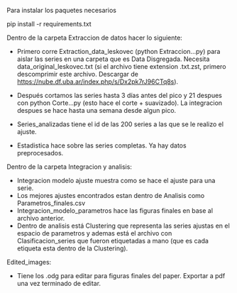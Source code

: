 Para instalar los paquetes necesarios

pip install -r requirements.txt

Dentro de la carpeta Extraccion de datos hacer lo siguiente:

- Primero corre Extraction_data_leskovec (python Extraccion...py) para aislar las series en una carpeta que es Data Disgregada.
Necesita data_original_leskovec.txt (si el archivo tiene extension .txt.zst, primero descomprimir este archivo. Descargar de https://nube.df.uba.ar/index.php/s/Dx2pk7rJ96CTq8s).

- Después cortamos las series hasta 3 días antes del pico y 21 despues con python Corte...py (esto hace el corte + suavizado). La integracion despues se hace hasta una semana desde algun pico.

- Series_analizadas tiene el id de las 200 series a las que se le realizo el ajuste.

- Estadistica hace sobre las series completas. Ya hay datos preprocesados. 

Dentro de la carpeta Integracion y analisis:

- Integracion modelo ajuste muestra como se hace el ajuste para una serie.
- Los mejores ajustes encontrados estan dentro de Analisis como Parametros_finales.csv
- Integracion_modelo_parametros hace las figuras finales en base al archivo anterior.
- Dentro de analisis está Clustering que representa las series ajustas en el espacio de parametros y ademas está el archivo con Clasificacion_series que fueron etiquetadas a mano (que es cada etiqueta esta dentro de la Clustering).


Edited_images:

- Tiene los .odg para editar para figuras finales del paper. Exportar a pdf una vez terminado de editar.   
